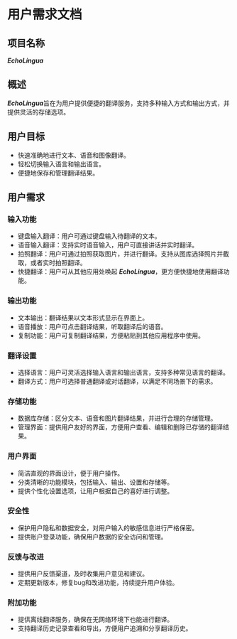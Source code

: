 # 用户需求文档

## 项目名称

 ***EchoLingua***

## 概述

***EchoLingua***旨在为用户提供便捷的翻译服务，支持多种输入方式和输出方式，并提供灵活的存储选项。

## 用户目标

- 快速准确地进行文本、语音和图像翻译。
- 轻松切换输入语言和输出语言。
- 便捷地保存和管理翻译结果。

## 用户需求

### 输入功能

- 键盘输入翻译：用户可通过键盘输入待翻译的文本。
- 语音输入翻译：支持实时语音输入，用户可直接讲话并实时翻译。
- 拍照翻译：用户可通过拍照获取图片，并进行翻译。支持从图库选择照片并截取，或者实时拍照翻译。
- 快捷翻译：用户可从其他应用处唤起 ***EchoLingua***，更方便快捷地使用翻译功能。

### 输出功能

- 文本输出：翻译结果以文本形式显示在界面上。
- 语音播放：用户可点击翻译结果，听取翻译后的语音。
- 复制功能：用户可复制翻译结果，方便粘贴到其他应用程序中使用。

### 翻译设置

- 选择语言：用户可灵活选择输入语言和输出语言，支持多种常见语言的翻译。
- 翻译方式：用户可选择普通翻译或对话翻译，以满足不同场景下的需求。

### 存储功能

- 数据库存储：区分文本、语音和图片翻译结果，并进行合理的存储管理。
- 管理界面：提供用户友好的界面，方便用户查看、编辑和删除已存储的翻译结果。

### 用户界面

- 简洁直观的界面设计，便于用户操作。
- 分类清晰的功能模块，包括输入、输出、设置和存储等。
- 提供个性化设置选项，让用户根据自己的喜好进行调整。

### 安全性

- 保护用户隐私和数据安全，对用户输入的敏感信息进行严格保密。
- 提供账户登录功能，确保用户数据的安全访问和管理。

### 反馈与改进

- 提供用户反馈渠道，及时收集用户意见和建议。
- 定期更新版本，修复bug和改进功能，持续提升用户体验。

### 附加功能

- 提供离线翻译服务，确保在无网络环境下也能进行翻译。
- 支持翻译历史记录查看和导出，方便用户追溯和分享翻译历史。

